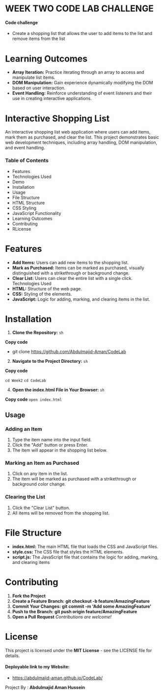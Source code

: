 # WEEK TWO CODE LAB CHALLENGE

#### Code challenge
- Create a shopping list that allows the user to add items to the list and remove items from the list

# Learning Outcomes
- **Array Iteration:** Practice iterating through an array to access and manipulate list items.
- **DOM Manipulation:** Gain experience dynamically modifying the DOM based on user interaction.
- **Event Handling:** Reinforce understanding of event listeners and their use in creating interactive applications.

# Interactive Shopping List
An interactive shopping list web application where users can add items, mark them as purchased, and clear the list. This project demonstrates basic web development techniques, including array handling, DOM manipulation, and event handling.


### Table of Contents
- Features
- Technologies Used
- Demo
- Installation
- Usage
- File Structure
- HTML Structure
- CSS Styling
- JavaScript Functionality
- Learning Outcomes
- Contributing
- RLicense

# Features
- **Add Items:** Users can add new items to the shopping list.
- **Mark as Purchased:** Items can be marked as purchased, visually distinguished with a strikethrough or background change.
- **Clear List:** Users can clear the entire list with a single click.
Technologies Used
- **HTML:** Structure of the web page.
- **CSS:** Styling of the elements.
- **JavaScript:** Logic for adding, marking, and clearing items in the list.


# Installation
1. **Clone the Repository:**
`sh`

**Copy code**
 - git clone https://github.com/Abdulmajid-Aman/CodeLab

2. **Navigate to the Project Directory:**
`sh`

**Copy code**

``cd Week2``
``cd CodeLab``

4. **Open the index.html File in Your Browser:**
``sh``

**Copy code**
``open index.html``

## Usage
### Adding an Item
1. Type the item name into the input field.
2. Click the "Add" button or press Enter.
3. The item will appear in the shopping list below.
### Marking an Item as Purchased
1. Click on any item in the list.
2. The item will be marked as purchased with a strikethrough or background color change.
### Clearing the List
1. Click the "Clear List" button.
2. All items will be removed from the shopping list.

# File Structure
- **index.html:** The main HTML file that loads the CSS and JavaScript files.
- **style.css:** The CSS file that styles the HTML elements.
- **script.js:** The JavaScript file that contains the logic for adding, marking, and clearing items


# Contributing
1. **Fork the Project**
2. **Create a Feature Branch:** ****git checkout -b feature/AmazingFeature****
3. **Commit Your Changes:**  ****git commit -m 'Add some AmazingFeature'****
4. **Push to the Branch:**  ****git push origin feature/AmazingFeature****
5. **Open a Pull Request**
*Contributions are welcome!*



# License
This project is licensed under the **MIT License** - see the LICENSE file for details.


#### Deployable link to my Website:
-  https://abdulmajid-aman.github.io/CodeLab/

Project By : **Abdulmajid Aman Hussein**
